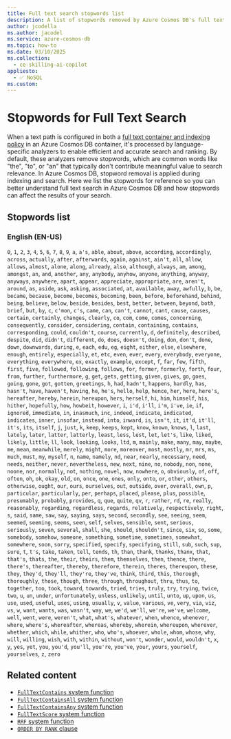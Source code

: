 ```yaml
---
title: Full text search stopwords list
description: A list of stopwords removed by Azure Cosmos DB's full text indexing and search
author: jcodella
ms.author: jacodel
ms.service: azure-cosmos-db
ms.topic: how-to
ms.date: 03/10/2025
ms.collection:
  - ce-skilling-ai-copilot
appliesto:
  - ✅ NoSQL
ms.custom:
---
```


# Stopwords for Full Text Search

When a text path is configured in both a [full text container and indexing policy](./full-text-search.md#full-text-policy) in an Azure Cosmos DB container, it's processed by language-specific analyzers to enable efficient and accurate search and ranking. By default, these analyzers remove stopwords, which are common words like "the", "to", or "an" that typically don't contribute meaningful value to search relevance. In Azure Cosmos DB, stopword removal is applied during indexing and search. Here we list the stopwords for reference so you can better understand full text search in Azure Cosmos DB and how stopwords can affect the results of your search.
## Stopwords list

### English (EN-US)
`0`, `1`, `2`, `3`, `4`, `5`, `6`, `7`, `8`, `9`, `a`, `a's`, `able`, `about`, `above`, `according`, `accordingly`, `across`, `actually`, `after`, `afterwards`, `again`, `against`, `ain't`, `all`, `allow`, `allows`, `almost`, `alone`, `along`, `already`, `also`, `although`, `always`, `am`, `among`, `amongst`, `an`, `and`, `another`, `any`, `anybody`, `anyhow`, `anyone`, `anything`, `anyway`, `anyways`, `anywhere`, `apart`, `appear`, `appreciate`, `appropriate`, `are`, `aren't`, `around`, `as`, `aside`, `ask`, `asking`, `associated`, `at`, `available`, `away`, `awfully`, `b`, `be`, `became`, `because`, `become`, `becomes`, `becoming`, `been`, `before`, `beforehand`, `behind`, `being`, `believe`, `below`, `beside`, `besides`, `best`, `better`, `between`, `beyond`, `both`, `brief`, `but`, `by`, `c`, `c'mon`, `c's`, `came`, `can`, `can't`, `cannot`, `cant`, `cause`, `causes`, `certain`, `certainly`, `changes`, `clearly`, `co`, `com`, `come`, `comes`, `concerning`, `consequently`, `consider`, `considering`, `contain`, `containing`, `contains`, `corresponding`, `could`, `couldn't`, `course`, `currently`, `d`, `definitely`, `described`, `despite`, `did`, `didn't`, `different`, `do`, `does`, `doesn't`, `doing`, `don`, `don't`, `done`, `down`, `downwards`, `during`, `e`, `each`, `edu`, `eg`, `eight`, `either`, `else`, `elsewhere`, `enough`, `entirely`, `especially`, `et`, `etc`, `even`, `ever`, `every`, `everybody`, `everyone`, `everything`, `everywhere`, `ex`, `exactly`, `example`, `except`, `f`, `far`, `few`, `fifth`, `first`, `five`, `followed`, `following`, `follows`, `for`, `former`, `formerly`, `forth`, `four`, `from`, `further`, `furthermore`, `g`, `get`, `gets`, `getting`, `given`, `gives`, `go`, `goes`, `going`, `gone`, `got`, `gotten`, `greetings`, `h`, `had`, `hadn't`, `happens`, `hardly`, `has`, `hasn't`, `have`, `haven't`, `having`, `he`, `he's`, `hello`, `help`, `hence`, `her`, `here`, `here's`, `hereafter`, `hereby`, `herein`, `hereupon`, `hers`, `herself`, `hi`, `him`, `himself`, `his`, `hither`, `hopefully`, `how`, `howbeit`, `however`, `i`, `i'd`, `i'll`, `i'm`, `i've`, `ie`, `if`, `ignored`, `immediate`, `in`, `inasmuch`, `inc`, `indeed`, `indicate`, `indicated`, `indicates`, `inner`, `insofar`, `instead`, `into`, `inward`, `is`, `isn't`, `it`, `it'd`, `it'll`, `it's`, `its`, `itself`, `j`, `just`, `k`, `keep`, `keeps`, `kept`, `know`, `known`, `knows`, `l`, `last`, `lately`, `later`, `latter`, `latterly`, `least`, `less`, `lest`, `let`, `let's`, `like`, `liked`, `likely`, `little`, `ll`, `look`, `looking`, `looks`, `ltd`, `m`, `mainly`, `make`, `many`, `may`, `maybe`, `me`, `mean`, `meanwhile`, `merely`, `might`, `more`, `moreover`, `most`, `mostly`, `mr`, `mrs`, `ms`, `much`, `must`, `my`, `myself`, `n`, `name`, `namely`, `nd`, `near`, `nearly`, `necessary`, `need`, `needs`, `neither`, `never`, `nevertheless`, `new`, `next`, `nine`, `no`, `nobody`, `non`, `none`, `noone`, `nor`, `normally`, `not`, `nothing`, `novel`, `now`, `nowhere`, `o`, `obviously`, `of`, `off`, `often`, `oh`, `ok`, `okay`, `old`, `on`, `once`, `one`, `ones`, `only`, `onto`, `or`, `other`, `others`, `otherwise`, `ought`, `our`, `ours`, `ourselves`, `out`, `outside`, `over`, `overall`, `own`, `p`, `particular`, `particularly`, `per`, `perhaps`, `placed`, `please`, `plus`, `possible`, `presumably`, `probably`, `provides`, `q`, `que`, `quite`, `qv`, `r`, `rather`, `rd`, `re`, `really`, `reasonably`, `regarding`, `regardless`, `regards`, `relatively`, `respectively`, `right`, `s`, `said`, `same`, `saw`, `say`, `saying`, `says`, `second`, `secondly`, `see`, `seeing`, `seem`, `seemed`, `seeming`, `seems`, `seen`, `self`, `selves`, `sensible`, `sent`, `serious`, `seriously`, `seven`, `several`, `shall`, `she`, `should`, `shouldn't`, `since`, `six`, `so`, `some`, `somebody`, `somehow`, `someone`, `something`, `sometime`, `sometimes`, `somewhat`, `somewhere`, `soon`, `sorry`, `specified`, `specify`, `specifying`, `still`, `sub`, `such`, `sup`, `sure`, `t`, `t's`, `take`, `taken`, `tell`, `tends`, `th`, `than`, `thank`, `thanks`, `thanx`, `that`, `that's`, `thats`, `the`, `their`, `theirs`, `them`, `themselves`, `then`, `thence`, `there`, `there's`, `thereafter`, `thereby`, `therefore`, `therein`, `theres`, `thereupon`, `these`, `they`, `they'd`, `they'll`, `they're`, `they've`, `think`, `third`, `this`, `thorough`, `thoroughly`, `those`, `though`, `three`, `through`, `throughout`, `thru`, `thus`, `to`, `together`, `too`, `took`, `toward`, `towards`, `tried`, `tries`, `truly`, `try`, `trying`, `twice`, `two`, `u`, `un`, `under`, `unfortunately`, `unless`, `unlikely`, `until`, `unto`, `up`, `upon`, `us`, `use`, `used`, `useful`, `uses`, `using`, `usually`, `v`, `value`, `various`, `ve`, `very`, `via`, `viz`, `vs`, `w`, `want`, `wants`, `was`, `wasn't`, `way`, `we`, `we'd`, `we'll`, `we're`, `we've`, `welcome`, `well`, `went`, `were`, `weren't`, `what`, `what's`, `whatever`, `when`, `whence`, `whenever`, `where`, `where's`, `whereafter`, `whereas`, `whereby`, `wherein`, `whereupon`, `wherever`, `whether`, `which`, `while`, `whither`, `who`, `who's`, `whoever`, `whole`, `whom`, `whose`, `why`, `will`, `willing`, `wish`, `with`, `within`, `without`, `won't`, `wonder`, `would`, `wouldn't`, `x`, `y`, `yes`, `yet`, `you`, `you'd`, `you'll`, `you're`, `you've`, `your`, `yours`, `yourself`, `yourselves`, `z`, `zero`

## Related content

- [``FullTextContains`` system function](../nosql/query/fulltextcontains.md)
- [``FullTextContainsAll`` system function](../nosql/query/fulltextcontainsall.md)
- [``FullTextContainsAny`` system function](../nosql/query/fulltextcontainsany.md)
- [``FullTextScore`` system function](../nosql/query/fulltextscore.md)
- [``RRF`` system function](../nosql/query/rrf.md)
- [``ORDER BY RANK`` clause](../nosql/query/order-by-rank.md)
